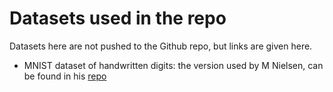 # Datasets used in the repo

Datasets here are not pushed to the Github repo, but links are given here.

* MNIST dataset of handwritten digits: the version used by M Nielsen, can be found in his [repo](https://github.com/mnielsen/neural-networks-and-deep-learning/tree/master/data)
